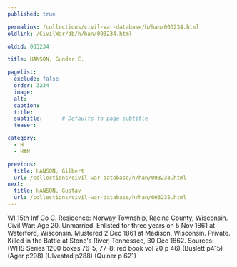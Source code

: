 ```yaml
---
published: true

permalink: /collections/civil-war-database/h/han/003234.html
oldlink: /CivilWar/db/h/han/003234.html

oldid: 003234

title: HANSON, Gunder E.

pagelist:
  exclude: false
  order: 3234
  image: 
  alt:
  caption:
  title:
  subtitle:      # Defaults to page subtitle
  teaser:

category: 
  - H 
  - HAN

previous:
  title: HANSON, Gilbert
  url: /collections/civil-war-database/h/han/003233.html  
next:
  title: HANSON, Gustav
  url: /collections/civil-war-database/h/han/003235.html   
---
```

WI 15th Inf Co C. Residence: Norway Township, Racine County, Wisconsin. Civil War: Age 20. Unmarried. Enlisted for three years on 5 Nov 1861 at Waterford, Wisconsin. Mustered 2 Dec 1861 at Madison, Wisconsin. Private. Killed in the Battle at Stone&#39;s River, Tennessee, 30 Dec 1862. Sources: (WHS Series 1200 boxes 76-5, 77-8; red book vol 20 p 46) (Buslett p415) (Ager p298) (Ulvestad p288) (Quiner p 621)